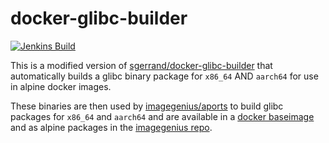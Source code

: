 # docker-glibc-builder

[![Jenkins Build](https://img.shields.io/jenkins/build?labelColor=555555&logoColor=ffffff&style=for-the-badge&jobUrl=https%3A%2F%2Fci.imagegenius.io%2Fjob%2FTools%2Fjob%2Fdocker-glibc-builder%2F&logo=jenkins)](https://ci.imagegenius.io/job/Tools/job/docker-glibc-builder/)

This is a modified version of [sgerrand/docker-glibc-builder](https://github.com/sgerrand/docker-glibc-builder) that automatically builds a glibc binary package for `x86_64` AND `aarch64` for use in alpine docker images.

These binaries are then used by [imagegenius/aports](https://github.com/imagegenius/aports) to build glibc packages for `x86_64` and `aarch64` and are available in a [docker baseimage](https://github.com/imagegenius/docker-baseimage-alpine-glibc) and as alpine packages in the [imagegenius repo](https://packages.imagegenius.io/).
